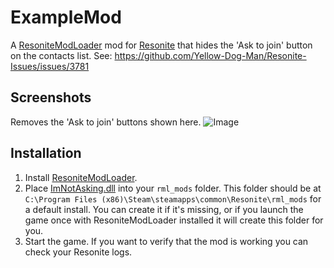 # ExampleMod

A [ResoniteModLoader](https://github.com/resonite-modding-group/ResoniteModLoader) mod for [Resonite](https://resonite.com/) that hides the 'Ask to join' button on the contacts list. See: https://github.com/Yellow-Dog-Man/Resonite-Issues/issues/3781

## Screenshots
Removes the 'Ask to join' buttons shown here.
![Image](https://github.com/user-attachments/assets/e9d2f071-470e-42e1-8bdd-502d5986fbee)


## Installation
1. Install [ResoniteModLoader](https://github.com/resonite-modding-group/ResoniteModLoader).
1. Place [ImNotAsking.dll](https://github.com/XDelta/ImNotAsking/releases/latest/download/ImNotAsking.dll) into your `rml_mods` folder. This folder should be at `C:\Program Files (x86)\Steam\steamapps\common\Resonite\rml_mods` for a default install. You can create it if it's missing, or if you launch the game once with ResoniteModLoader installed it will create this folder for you.
1. Start the game. If you want to verify that the mod is working you can check your Resonite logs.
